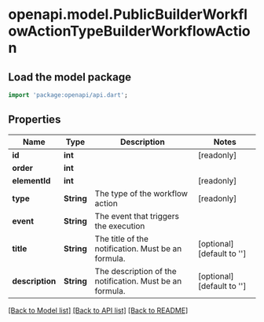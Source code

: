 # openapi.model.PublicBuilderWorkflowActionTypeBuilderWorkflowAction

## Load the model package
```dart
import 'package:openapi/api.dart';
```

## Properties
Name | Type | Description | Notes
------------ | ------------- | ------------- | -------------
**id** | **int** |  | [readonly] 
**order** | **int** |  | 
**elementId** | **int** |  | [readonly] 
**type** | **String** | The type of the workflow action | [readonly] 
**event** | **String** | The event that triggers the execution | 
**title** | **String** | The title of the notification. Must be an formula. | [optional] [default to '']
**description** | **String** | The description of the notification. Must be an formula. | [optional] [default to '']

[[Back to Model list]](../README.md#documentation-for-models) [[Back to API list]](../README.md#documentation-for-api-endpoints) [[Back to README]](../README.md)


